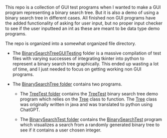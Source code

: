 This repo is a collection of GUI test programs when I wanted to make a GUI program representing a binary search tree. But it is also a demo of using a binary search tree in different cases. All finished non GUI programs have the added functionality of asking for user input, but no proper input checker to see if the user inputteed an int as these are meant to be data type demo programs.

The repo is organized into a somewhat organized file directory.
 - The [BinarySearchTreeGUITesting](https://github.com/5115-source/BinarySearchTreeGUI/tree/main/BinarySearchTreeGUITesting) folder is a massive compilation of test files with varying successes of integrating tkinter into python to represent a binary search tree graphically. This ended up wasting a lot of time, and I just needed to focus on getting working non GUI programs.

 - The [BinarySearchTree folder](https://github.com/5115-source/BinarySearchTreeGUI/tree/main/BinarySearchTree) contains two programs.
    - The [TreeTest folder](https://github.com/5115-source/BinarySearchTreeGUI/tree/main/BinarySearchTree/TreeTest) contains the [TreeTest](https://github.com/5115-source/BinarySearchTreeGUI/blob/main/BinarySearchTree/TreeTest/TreeTest.py) binary search tree demo program which relies on the [Tree](https://github.com/5115-source/BinarySearchTreeGUI/blob/main/BinarySearchTree/TreeTest/Tree.py) class to function. The [Tree](https://github.com/5115-source/BinarySearchTreeGUI/blob/main/BinarySearchTree/TreeTest/Tree.py) class was originally written in java and was translated to python using ChatGPT.

    - The [BinarySearchTest folder](https://github.com/5115-source/BinarySearchTreeGUI/tree/main/BinarySearchTree) contains the [BinarySearchTest](https://github.com/5115-source/BinarySearchTreeGUI/blob/main/BinarySearchTree/BinarySearchTest/BinarySearchTest.py) program which visualizes a search from a randomly generated binary tree to see if it contains a user chosen integer.
